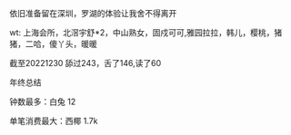 依旧准备留在深圳，罗湖的体验让我舍不得离开



wt: 上海会所，北滘宇舒*2，中山熟女，固戍可可,雅园拉拉，韩儿，樱桃，猪猪，二哈，傻丫头，暖暖

截至20221230 舔过243，舌了146,读了60

年终总结

钟数最多：白兔 12

单笔消费最大：西椰 1.7k